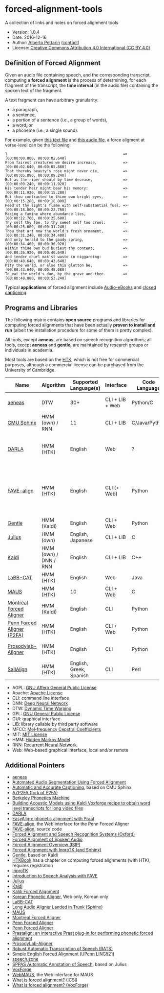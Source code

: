 # forced-alignment-tools

A collection of links and notes on forced alignment tools

* Version: 1.0.4
* Date: 2016-12-16
* Author: [Alberto Pettarin](http://www.albertopettarin.it/) ([contact](http://www.albertopettarin.it/contact.html))
* License: [Creative Commons Attribution 4.0 International (CC BY 4.0)](https://creativecommons.org/licenses/by/4.0/legalcode)


## Definition of Forced Alignment

Given an audio file containing speech,
and the corresponding transcript,
computing a **forced alignment** is the process of
determining, for each fragment of the transcript,
the **time interval** (in the audio file)
containing the spoken text of the fragment.

A text fragment can have arbitrary granularity:

* a paragraph,
* a sentence,
* a portion of a sentence (i.e., a group of words),
* a word, or
* a phoneme (i.e., a single sound).

For example, given
[this text file](https://raw.githubusercontent.com/readbeyond/aeneas/master/aeneas/tests/res/container/job/assets/p001.xhtml)
and
[this audio file](https://raw.githubusercontent.com/readbeyond/aeneas/master/aeneas/tests/res/container/job/assets/p001.mp3),
a force aligment at verse-level can be the following:

```
1                                                     => [00:00:00.000, 00:00:02.640]
From fairest creatures we desire increase,            => [00:00:02.640, 00:00:05.880]
That thereby beauty's rose might never die,           => [00:00:05.880, 00:00:09.240]
But as the riper should by time decease,              => [00:00:09.240, 00:00:11.920]
His tender heir might bear his memory:                => [00:00:11.920, 00:00:15.280]
But thou contracted to thine own bright eyes,         => [00:00:15.280, 00:00:18.800]
Feed'st thy light's flame with self-substantial fuel, => [00:00:18.800, 00:00:22.760]
Making a famine where abundance lies,                 => [00:00:22.760, 00:00:25.680]
Thy self thy foe, to thy sweet self too cruel:        => [00:00:25.680, 00:00:31.240]
Thou that art now the world's fresh ornament,         => [00:00:31.240, 00:00:34.400]
And only herald to the gaudy spring,                  => [00:00:34.400, 00:00:36.920]
Within thine own bud buriest thy content,             => [00:00:36.920, 00:00:40.640]
And tender churl mak'st waste in niggarding:          => [00:00:40.640, 00:00:43.640]
Pity the world, or else this glutton be,              => [00:00:43.640, 00:00:48.080]
To eat the world's due, by the grave and thee.        => [00:00:48.080, 00:00:53.240]
```

Typical **applications** of forced alignment include
[Audio-eBooks](https://www.readbeyond.it/audioebooks.html) and
[closed captioning](https://en.wikipedia.org/wiki/Closed_captioning).


## Programs and Libraries

The following matrix contains **open source** programs and libraries
for computing forced alignments
that have been actually **proven to install and run**
(albeit the installation procedure for some of them is pretty complex).

All tools, except **aeneas**, are based on speech recognition algorithms;
all tools, except **aeneas** and **gentle**,
are maintained by research groups or individuals in academia.

Most tools are based on the [HTK](http://htk.eng.cam.ac.uk/),
which is not free for commercial purposes,
although a commercial license can be purchased
from the University of Cambridge.

Name | Algorithm | Supported Language(s) | Interface | Code Language | License | Documentation | Mailing List/Forum | Active | Notes
-----|-----------|-----------------------|-----------|---------------|---------|---------------|--------------------|--------|------
[aeneas](https://www.readbeyond.it/aeneas/) | DTW | 30+ | CLI + LIB + Web | Python/C | AGPL | Y | Y | Y | Not based on speech recognition
[CMU Sphinx](http://cmusphinx.sourceforge.net/) | HMM (own) / RNN | 11 | CLI + LIB | C/Java/Python | MIT-like | Y | Y | Y |
[DARLA](http://darla.dartmouth.edu/cave) | HMM (HTK) | English | Web | ? | ? | Y | N |  N? | Based on Prosodylab-Aligner or YouTube ASR
[FAVE-align](https://github.com/JoFrhwld/FAVE/) | HMM (HTK) | English | CLI (+ Web) | Python | GPL | Y | Y | Y | acustic models from P2FA; GitHub code updated more frequently than Web
[Gentle](https://lowerquality.com/gentle/) | HMM (Kaldi) | English | CLI + Web | Python | MIT | N | N | Y | Based on Kaldi
[Julius](http://julius.osdn.jp/en_index.php) | HMM (own) | English, Japanese | CLI + LIB | C | MIT-like | Y | Y | N? |
[Kaldi](http://kaldi-asr.org/) | HMM (own) / DNN / RNN | English | CLI + LIB | C++ | Apache | Y | Y | Y | CUDA support
[LaBB-CAT](http://labbcat.sourceforge.net/) | HMM (HTK) | English | Web | Java | GPL | Y | Y | Y |
[MAUS](https://www.phonetik.uni-muenchen.de/forschung/Verbmobil/VM14.7eng.html) | HMM (HTK) | 10 | CLI + Web | C | All rights reserved | README | N | Y |
[Montreal Forced Aligner](https://montrealcorpustools.github.io/Montreal-Forced-Aligner/) | HMM (Kaldi) | English | CLI | Python | MIT | Y | N | Y | Other languages are trainable
[Penn Forced Aligner (P2FA)](https://www.ling.upenn.edu/phonetics/old_website_2015/p2fa/) | HMM (HTK) | English | CLI + Web | Python | ??? | README, Tutorial | N | N? |
[Prosodylab-Aligner](http://prosodylab.org/tools/aligner/) | HMM (HTK) | English | CLI | Python | ??? | README, Tutorial | N | Y | Other languages are trainable
[SailAlign](https://github.com/nassosoassos/sail_align) | HMM (HTK) | English, Greek, Spanish | CLI | Perl | GPL | README | N | N? |

* AGPL: [GNU Affero General Public License](https://www.gnu.org/licenses/agpl-3.0.html)
* Apache: [Apache License](http://www.apache.org/licenses/LICENSE-2.0)
* CLI: command line interface
* DNN: [Deep Neural Network](https://en.wikipedia.org/wiki/Deep_learning)
* DTW: [Dynamic Time Warping](https://en.wikipedia.org/wiki/Dynamic_time_warping)
* GPL: [GNU General Public License](https://www.gnu.org/licenses/gpl.html)
* GUI: graphical interface
* LIB: library callable by third party software
* MFCC: [Mel-frequency Cepstral Coefficients](https://en.wikipedia.org/wiki/Mel-frequency_cepstrum)
* MIT: [MIT License](https://opensource.org/licenses/MIT)
* HMM: [Hidden Markov Model](https://en.wikipedia.org/wiki/Hidden_Markov_model)
* RNN: [Recurrent Neural Network](https://en.wikipedia.org/wiki/Recurrent_neural_network)
* Web: Web-based graphical interface, local and/or remote


## Additional Pointers

* [aeneas](https://www.readbeyond.it/aeneas/)
* [Automated Audio Segmentation Using Forced Alignment](http://www.voxforge.org/home/dev/autoaudioseg)
* [Automatic and Accurate Captioning](http://www.nmsl.cs.ucsb.edu/proj/autocap/), based on CMU Sphinx
* [AZP2FA (fork of P2FA)](https://github.com/myedibleenso/AZP2FA)
* [Berkeley Phonetics Machine](http://linguistics.berkeley.edu/plab/guestwiki/index.php?title=Berkeley_Phonetics_Machine)
* [Building Acoustic Models using Kaldi Voxforge recipe to obtain word level transcripts for long video files](http://forcedalignment.blogspot.it/2015/06/building-acoustic-models-using-kaldi.html)
* [DARLA](http://darla.dartmouth.edu/cave)
* [EasyAlign: phonetic alignment with Praat](http://latlcui.unige.ch/phonetique/easyalign.php)
* [FAVE-align](http://fave.ling.upenn.edu/), the Web interface for the Penn Forced Aligner
* [FAVE-align](https://github.com/JoFrhwld/FAVE/), source code
* [Forced Alignment and Speech Recognition Systems (Oxford)](http://www.phon.ox.ac.uk/jcoleman/BAAP_ASR.pdf)
* [Forced Alignment of Spoken Audio](https://www.clarin.eu/sites/default/files/Joe_Fruehwald_Oxford_2016.pdf)
* [Forced Alignment Overview (ISIP)](https://www.isip.piconepress.com/projects/speech/software/tutorials/production/fundamentals/v1.0/section_04/s04_04_p01.html)
* [Forced Alignment with InproTK (and Sphinx)](http://www.dsg-bielefeld.de/dsg_wp/forced-alignment-with-inprotk-and-sphinx/)
* [Gentle](https://lowerquality.com/gentle/), based on Kaldi
* [HTKBook](http://htk.eng.cam.ac.uk/docs/docs.shtml) has a chapter on computing forced alignments (with HTK), requires registration
* [InproTK](https://bitbucket.org/inpro/inprotk)
* [Introduction to Speech Analysis with FAVE](https://jofrhwld.github.io/workshop/fave2015.html)
* [Julius](http://julius.osdn.jp/en_index.php)
* [Kaldi](http://kaldi-asr.org/)
* [Kaldi Forced Alignment](http://pages.jh.edu/~echodro1/tutorial/kaldi/kaldi-forcedalignment.html)
* [Korean Phonetic Aligner](http://korean.utsc.utoronto.ca/kpa/), Web only, Korean only
* [LaBB-CAT](http://labbcat.sourceforge.net/)
* [Long Audio Aligner Landed in Trunk (Sphinx)](http://cmusphinx.sourceforge.net/2014/07/long-audio-aligner-landed-in-trunk/)
* [MAUS](https://www.phonetik.uni-muenchen.de/forschung/Verbmobil/VM14.7eng.html)
* [Montreal Forced Aligner](https://montrealcorpustools.github.io/Montreal-Forced-Aligner/)
* [Penn Forced Aligner](https://www.ling.upenn.edu/phonetics/old_website_2015/p2fa/)
* [Penn Forced Aligner](http://pages.jh.edu/~echodro1/tutorial/pfa/pfa-intro.html)
* [Praatalign: an interactive Praat plug-in for performing phonetic forced alignment](https://github.com/dopefishh/praatalign)
* [ProsodyLab-Aligner](http://prosodylab.org/tools/aligner/)
* [Robust Automatic Transcription of Speech (RATS)](http://opencatalog.darpa.mil/RATS.html)
* [Simple English Forced Alignment (UPenn LING521)](http://www.ling.upenn.edu/courses/ling521/NewAligner1a.html)
* [speech.zone](http://www.speech.zone/)
* [SPPAS Automatic Annotation of Speech](http://www.sppas.org/index.html), based on Julius
* [VoxForge](http://www.voxforge.org/)
* [WebMAUS](https://clarin.phonetik.uni-muenchen.de/BASWebServices/index.html#/services/WebMAUSBasic), the Web interface for MAUS
* [What is forced alignment? (ICSI)](http://www1.icsi.berkeley.edu/Speech/faq/forcedalign.html)
* [What is forced alignment? (VoxForge)](http://www.voxforge.org/home/docs/faq/faq/what-is-forced-alignment)



